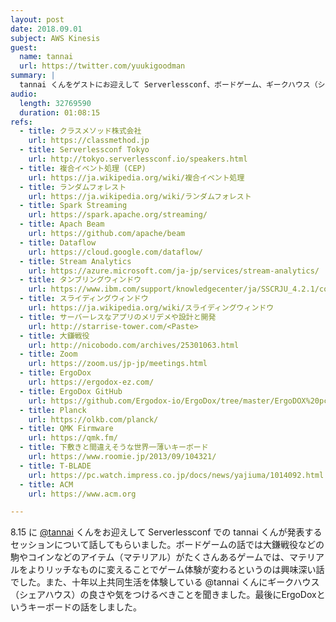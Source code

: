 ```yaml
---
layout: post
date: 2018.09.01
subject: AWS Kinesis
guest:
  name: tannai 
  url: https://twitter.com/yuukigoodman
summary: |
  tannai くんをゲストにお迎えして Serverlessconf、ボードゲーム、ギークハウス（シェアハウス）、ErgoDox (キーボード) について話しました
audio:
  length: 32769590
  duration: 01:08:15
refs:
  - title: クラスメソッド株式会社
    url: https://classmethod.jp
  - title: Serverlessconf Tokyo
    url: http://tokyo.serverlessconf.io/speakers.html
  - title: 複合イベント処理 (CEP)
    url: https://ja.wikipedia.org/wiki/複合イベント処理
  - title: ランダムフォレスト
    url: https://ja.wikipedia.org/wiki/ランダムフォレスト
  - title: Spark Streaming
    url: https://spark.apache.org/streaming/
  - title: Apach Beam
    url: https://github.com/apache/beam
  - title: Dataflow
    url: https://cloud.google.com/dataflow/
  - title: Stream Analytics
    url: https://azure.microsoft.com/ja-jp/services/stream-analytics/
  - title: タンブリングウィンドウ
    url: https://www.ibm.com/support/knowledgecenter/ja/SSCRJU_4.2.1/com.ibm.streams.ref.doc/doc/tumblingwindows.html
  - title: スライディングウィンドウ
    url: https://ja.wikipedia.org/wiki/スライディングウィンドウ
  - title: サーバーレスなアプリのメリデメや設計と開発
    url: http://starrise-tower.com/<Paste>
  - title: 大鎌戦役
    url: http://nicobodo.com/archives/25301063.html
  - title: Zoom
    url: https://zoom.us/jp-jp/meetings.html
  - title: ErgoDox
    url: https://ergodox-ez.com/
  - title: ErgoDox GitHub
    url: https://github.com/Ergodox-io/ErgoDox/tree/master/ErgoDOX%20pcb
  - title: Planck
    url: https://olkb.com/planck/
  - title: QMK Firmware
    url: https://qmk.fm/
  - title: 下敷きと間違えそうな世界一薄いキーボード
    url: https://www.roomie.jp/2013/09/104321/
  - title: T-BLADE
    url: https://pc.watch.impress.co.jp/docs/news/yajiuma/1014092.html
  - title: ACM
    url: https://www.acm.org

---
```


8.15 に [@tannai](https://twitter.com/yuukigoodman) くんをお迎えして Serverlessconf での tannai くんが発表するセッションについて話してもらいました。ボードゲームの話では大鎌戦役などの駒やコインなどのアイテム（マテリアル）がたくさんあるゲームでは、マテリアルをよりリッチなものに変えることでゲーム体験が変わるというのは興味深い話でした。また、十年以上共同生活を体験している @tannai くんにギークハウス（シェアハウス）の良さや気をつけるべきことを聞きました。最後にErgoDoxというキーボードの話をしました。
